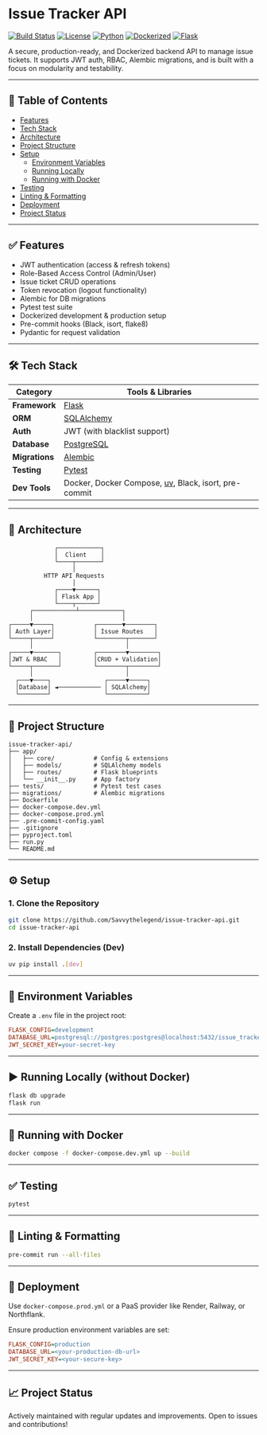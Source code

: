# Issue Tracker API

[![Build Status](https://img.shields.io/badge/build-passing-brightgreen)](https://github.com/Savvythelegend/issue-tracker-api/actions)
[![License](https://img.shields.io/badge/license-MIT-blue.svg)](LICENSE)
[![Python](https://img.shields.io/badge/python-3.10+-blue.svg)](https://www.python.org/downloads/)
[![Dockerized](https://img.shields.io/badge/docker-ready-blue)](https://www.docker.com/)
[![Flask](https://img.shields.io/badge/flask-2.x-orange.svg)](https://flask.palletsprojects.com/)

A secure, production-ready, and Dockerized backend API to manage issue tickets. It supports JWT auth, RBAC, Alembic migrations, and is built with a focus on modularity and testability.

---

## 📑 Table of Contents

- [Features](#features)
- [Tech Stack](#tech-stack)
- [Architecture](#architecture)
- [Project Structure](#project-structure)
- [Setup](#setup)
  - [Environment Variables](#environment-variables)
  - [Running Locally](#running-locally)
  - [Running with Docker](#running-with-docker)
- [Testing](#testing)
- [Linting & Formatting](#linting--formatting)
- [Deployment](#deployment)
- [Project Status](#project-status)

---

## ✅ Features

- JWT authentication (access & refresh tokens)
- Role-Based Access Control (Admin/User)
- Issue ticket CRUD operations
- Token revocation (logout functionality)
- Alembic for DB migrations
- Pytest test suite
- Dockerized development & production setup
- Pre-commit hooks (Black, isort, flake8)
- Pydantic for request validation

---

## 🛠 Tech Stack

| Category       | Tools & Libraries                                                  |
|----------------|---------------------------------------------------------------------|
| **Framework**  | [Flask](https://flask.palletsprojects.com/)                        |
| **ORM**        | [SQLAlchemy](https://www.sqlalchemy.org/)                          |
| **Auth**       | JWT (with blacklist support)                                       |
| **Database**   | [PostgreSQL](https://www.postgresql.org/)                          |
| **Migrations** | [Alembic](https://alembic.sqlalchemy.org/)                         |
| **Testing**    | [Pytest](https://docs.pytest.org/)                                 |
| **Dev Tools**  | Docker, Docker Compose, [uv](https://pypi.org/project/uv/), Black, isort, pre-commit |

---

## 📐 Architecture

```text
             ┌────────────┐
             │  Client    │
             └────┬───────┘
                  │
          HTTP API Requests
                  │
             ┌────▼──────┐
             │ Flask App │
             └────┬──────┘
      ┌────────────┴────────────┐
      │                         │
┌─────▼─────┐           ┌───────▼────────┐
│ Auth Layer│           │ Issue Routes   │
└─────┬─────┘           └────────┬───────┘
      │                          │
┌─────▼───────┐         ┌────────▼────────┐
│JWT & RBAC   │         │CRUD + Validation│
└─────┬───────┘         └────────┬────────┘
      │                          │
  ┌───▼────┐               ┌─────▼─────┐
  │Database│ ◄──────────── │ SQLAlchemy│
  └────────┘               └───────────┘
````

---

## 📂 Project Structure

```text
issue-tracker-api/
├── app/
│   ├── core/           # Config & extensions
│   ├── models/         # SQLAlchemy models
│   ├── routes/         # Flask blueprints
│   └── __init__.py     # App factory
├── tests/              # Pytest test cases
├── migrations/         # Alembic migrations
├── Dockerfile
├── docker-compose.dev.yml
├── docker-compose.prod.yml
├── .pre-commit-config.yaml
├── .gitignore
├── pyproject.toml
├── run.py
└── README.md
```

---

## ⚙️ Setup

### 1. Clone the Repository

```bash
git clone https://github.com/Savvythelegend/issue-tracker-api.git
cd issue-tracker-api
```

### 2. Install Dependencies (Dev)

```bash
uv pip install .[dev]
```

---

## 🧪 Environment Variables

Create a `.env` file in the project root:

```ini
FLASK_CONFIG=development
DATABASE_URL=postgresql://postgres:postgres@localhost:5432/issue_tracker
JWT_SECRET_KEY=your-secret-key
```

---

## ▶️ Running Locally (without Docker)

```bash
flask db upgrade
flask run
```

---

## 🐳 Running with Docker

```bash
docker compose -f docker-compose.dev.yml up --build
```

---

## ✅ Testing

```bash
pytest
```

---

## 🧹 Linting & Formatting

```bash
pre-commit run --all-files
```

---

## 🚀 Deployment

Use `docker-compose.prod.yml` or a PaaS provider like Render, Railway, or Northflank.

Ensure production environment variables are set:

```ini
FLASK_CONFIG=production
DATABASE_URL=<your-production-db-url>
JWT_SECRET_KEY=<your-secure-key>
```

---

## 📈 Project Status

Actively maintained with regular updates and improvements. Open to issues and contributions!
